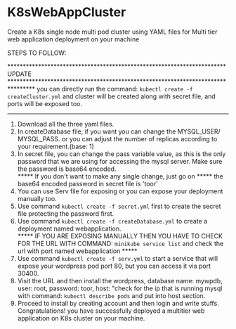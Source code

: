 # K8sWebAppCluster
Create a K8s single node multi pod cluster using YAML files for Multi tier web application deployment on your machine

STEPS TO FOLLOW:


*********************************************************************** UPDATE ********************************************************************************
  you can directly run the command: `kubectl create -f createCluster.yml` and cluster will be created along with secret file, and ports will be exposed too.
***************************************************************************************************************************************************************


1. Download all the three yaml files.<br>
2. In createDatabase file, if you want you can change the MYSQL_USER/ MYSQL_PASS. or you can adjust the number of replicas according to your requirement.(base: 1)<br>
3. In secret file, you can change the pass variable value, as this is the only password that we are using for accessing the mysql server. Make sure the password is base64 encoded.<br>
***** If you don't want to make any single change, just go on ***** the base64 encoded password in secret file is 'toor'<br>
4. You can use Serv file for exposing or you can expose your deployment manually too.<br>
5. Use command `kubectl create -f secret.yml` first to create the secret file protecting the password first.<br>
6. Use command `kubectl create -f createDatabase.yml` to create a deployment named webapplication.<br>
***** IF YOU ARE EXPOSING MANUALLY THEN YOU HAVE TO CHECK FOR THE URL WITH COMMAND: `minikube service list` and check the url with port named webapplication *****<br>
7. Use command `kubectl create -f serv.yml` to start a service that will expose your wordpress pod port 80, but you can access it via port 30400.<br>
8. Visit the URL and then install the wordpress, database name: mywpdb, user: root, password: toor, host: "check for the ip that is running mysql with command: `kubectl describe pods` and put into host section.<br>
9. Proceed to install by creating account and then login and write stuffs.<br>
Congratulations! you have successfully deployed a multitier web application on K8s cluster on your machine.

